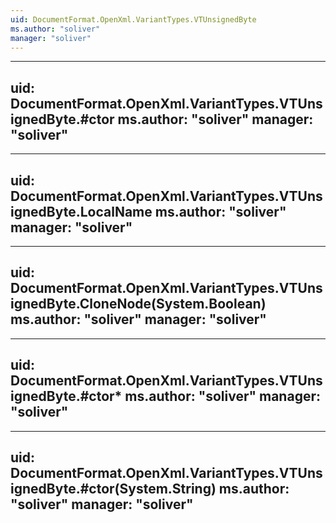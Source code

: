 ```yaml
---
uid: DocumentFormat.OpenXml.VariantTypes.VTUnsignedByte
ms.author: "soliver"
manager: "soliver"
---
```


---
uid: DocumentFormat.OpenXml.VariantTypes.VTUnsignedByte.#ctor
ms.author: "soliver"
manager: "soliver"
---

---
uid: DocumentFormat.OpenXml.VariantTypes.VTUnsignedByte.LocalName
ms.author: "soliver"
manager: "soliver"
---

---
uid: DocumentFormat.OpenXml.VariantTypes.VTUnsignedByte.CloneNode(System.Boolean)
ms.author: "soliver"
manager: "soliver"
---

---
uid: DocumentFormat.OpenXml.VariantTypes.VTUnsignedByte.#ctor*
ms.author: "soliver"
manager: "soliver"
---

---
uid: DocumentFormat.OpenXml.VariantTypes.VTUnsignedByte.#ctor(System.String)
ms.author: "soliver"
manager: "soliver"
---
